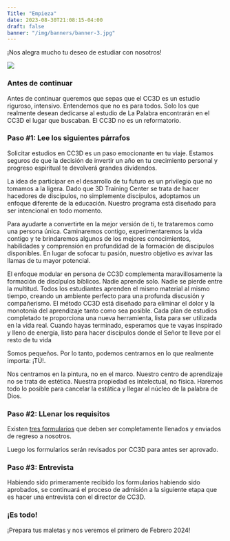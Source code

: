 ```yaml
---
Title: "Empieza"
date: 2023-08-30T21:08:15-04:00
draft: false
banner: "/img/banners/banner-3.jpg"
---
```


¡Nos alegra mucho tu deseo de estudiar con nosotros!

![](/img/attention.svg)

 ### Antes de continuar

Antes de continuar queremos que sepas que el CC3D es un estudio riguroso, intensivo. Entendemos que no es para todos. Solo los que realmente desean dedicarse al estudio de La Palabra encontrarán en el CC3D el lugar que buscaban. El CC3D no es un reformatorio. 

### Paso #1: Lee los siguientes párrafos

Solicitar estudios en CC3D es un paso emocionante en tu viaje. Estamos seguros de que la decisión de invertir un año en tu crecimiento personal y progreso espiritual te devolverá grandes dividendos.



La idea de participar en el desarrollo de tu futuro es un privilegio que no tomamos a la ligera. Dado que 3D Training Center se trata de hacer hacedores de discípulos, no simplemente discípulos, adoptamos un enfoque diferente de la educación. Nuestro programa está diseñado para ser intencional en todo momento.

 

Para ayudarte a convertirte en la mejor versión de ti, te trataremos como una persona única. Caminaremos contigo, experimentaremos la vida contigo y te brindaremos algunos de los mejores conocimientos, habilidades y comprensión en profundidad de la formación de discípulos disponibles. En lugar de sofocar tu pasión, nuestro objetivo es avivar las llamas de tu mayor potencial.



El enfoque modular en persona de CC3D complementa maravillosamente la formación de discípulos bíblicos. Nadie aprende solo. Nadie se pierde entre la multitud. Todos los estudiantes aprenden el mismo material al mismo tiempo, creando un ambiente perfecto para una profunda discusión y compañerismo. El método CC3D está diseñado para eliminar el dolor y la monotonía del aprendizaje tanto como sea posible. Cada plan de estudios completado te proporciona una nueva herramienta, lista para ser utilizada en la vida real. Cuando hayas terminado, esperamos que te vayas inspirado y lleno de energía, listo para hacer discípulos donde el Señor te lleve por el resto de tu vida

 
Somos pequeños. Por lo tanto, podemos centrarnos en lo que realmente importa: ¡TÚ!. 

Nos centramos en la pintura, no en el marco. Nuestro centro de aprendizaje no se trata de estética. Nuestra propiedad es intelectual, no física. Haremos todo lo posible para cancelar la estática y llegar al núcleo de la palabra de Dios.

 ### Paso #2: LLenar los requisitos

Existen [tres formularios](/posts/admision) que deben ser completamente llenados y enviados de regreso a nosotros. 

Luego los formularios serán revisados por CC3D para antes ser aprovado. 

### Paso #3: Entrevista

 Habiendo sido primeramente recibido los formularios habiendo sido aprobados, se continuará el proceso de admisión a la siguiente etapa que es hacer una entrevista con el director de CC3D. 

### ¡Es todo! 

¡Prepara tus maletas y nos veremos el primero de Febrero 2024!

